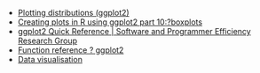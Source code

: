 - [Plotting distributions (ggplot2)](http://www.cookbook-r.com/Graphs/Plotting_distributions_(ggplot2)/)
- [Creating plots in R using ggplot2 part 10:?boxplots](http://t-redactyl.io/blog/2016/04/creating-plots-in-r-using-ggplot2-part-10-boxplots.html)
- [ggplot2 Quick Reference | Software and Programmer Efficiency Research Group](http://sape.inf.usi.ch/quick-reference/ggplot2)
- [Function reference ? ggplot2](http://ggplot2.tidyverse.org/reference/)
- [Data visualisation](http://r4ds.had.co.nz/data-visualisation.html)
